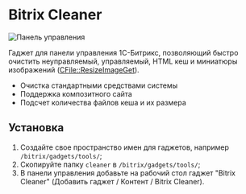 Bitrix Cleaner
==============

![Панель управления](https://raw.github.com/creadome/bitrixcleaner/master/cleaner.png)

Гаджет для панели управления 1С-Битрикс, позволяющий быстро очистить неуправляемый, управляемый, HTML кеш и миниатюры изображений ([CFile::ResizeImageGet](http://dev.1c-bitrix.ru/api_help/main/reference/cfile/resizeimageget.php)).

* Очистка стандартными средствами системы
* Поддержка композитного сайта
* Подсчет количества файлов кеша и их размера

Установка
---------

1. Создайте свое пространство имен для гаджетов, например `/bitrix/gadgets/tools/`;
2. Скопируйте папку `cleaner` в `/bitrix/gadgets/tools/`;
3. В панели управления добавьте на рабочий стол гаджет "Bitrix Cleaner" (Добавить гаджет / Контент / Bitrix Cleaner).
